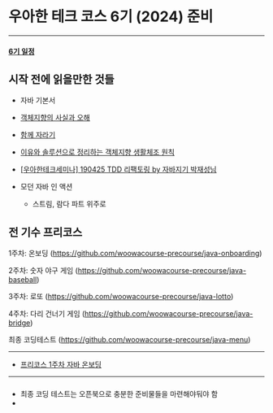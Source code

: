 # 우아한 테크 코스 6기 (2024) 준비

---
#### [6기 일정](일정.md)

## 시작 전에 읽을만한 것들
- 자바 기본서
- [객체지향의 사실과 오해](..%2F..%2FOOP%2F%EA%B0%9D%EC%B2%B4%EC%A7%80%ED%96%A5%EC%9D%98_%EC%82%AC%EC%8B%A4%EA%B3%BC_%EC%98%A4%ED%95%B4%2F%EA%B0%9D%EC%B2%B4%EC%A7%80%ED%96%A5%EC%9D%98_%EC%82%AC%EC%8B%A4%EA%B3%BC_%EC%98%A4%ED%95%B4.md)
- [함께 자라기](..%2F..%2FCS%28ComputerScience%29%2F%EA%B0%9C%EB%B0%9C%EB%B0%A9%EB%B2%95%EB%A1%A0%2F%EC%95%A0%EC%9E%90%EC%9D%BC%2F%ED%95%A8%EA%BB%98_%EC%9E%90%EB%9D%BC%EA%B8%B0%2F%ED%95%A8%EA%BB%98_%EC%9E%90%EB%9D%BC%EA%B8%B0.md)
- [이유와 솔루션으로 정리하는 객체지향 생활체조 원칙](../../OOP/이유와_솔루션으로_정리하는_객체지향_생활체조_원칙.md)
- [[우아한테크세미나] 190425 TDD 리팩토링 by 자바지기 박재성님](우아한테크세미나/TDD리팩토링/우아한테크세미나_TDD_리팩토링.md)

- 모던 자바 인 액션
  - 스트림, 람다 파트 위주로


## 전 기수 프리코스
 

1주차: 온보딩 (https://github.com/woowacourse-precourse/java-onboarding)

2주차: 숫자 야구 게임 (https://github.com/woowacourse-precourse/java-baseball)

3주차: 로또 (https://github.com/woowacourse-precourse/java-lotto)

4주차: 다리 건너기 게임 (https://github.com/woowacourse-precourse/java-bridge)

최종 코딩테스트 (https://github.com/woowacourse-precourse/java-menu)

---

- [프리코스 1주차 자바 온보딩](https://github.com/SeongUk52/java-onboarding)



---
### 
- 최종 코딩 테스트는 오픈북으로 충분한 준비물들을 마련해야둬야 함
- 